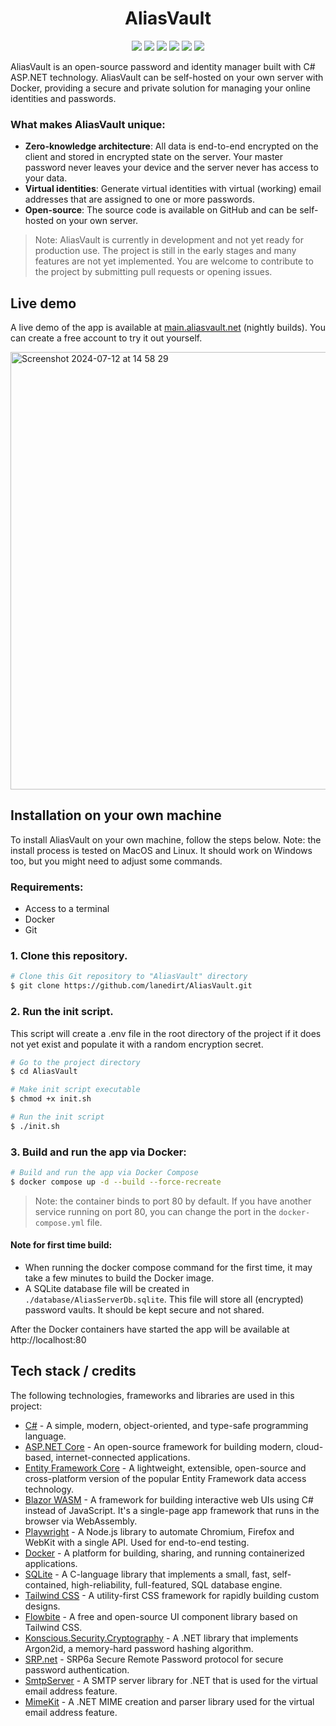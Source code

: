 <div align="center">

<h1>AliasVault</h1>

[<img src="https://img.shields.io/github/v/release/lanedirt/AliasVault?include_prereleases&logo=github">](https://github.com/lanedirt/OGameX/releases)
[<img src="https://img.shields.io/github/actions/workflow/status/lanedirt/AliasVault/docker-compose-build.yml?label=docker-compose%20build">](https://github.com/lanedirt/AliasVault/actions/workflows/docker-compose-build.yml)
[<img src="https://img.shields.io/github/actions/workflow/status/lanedirt/AliasVault/dotnet-build-run-tests.yml?label=unit tests">](https://github.com/lanedirt/AliasVault/actions/workflows/dotnet-build-run-tests.yml)
[<img src="https://img.shields.io/github/actions/workflow/status/lanedirt/AliasVault/dotnet-integration-tests.yml?label=e2e tests">](https://github.com/lanedirt/AliasVault/actions/workflows/dotnet-integration-tests.yml)
[<img src="https://img.shields.io/sonar/coverage/lanedirt_AliasVault?server=https%3A%2F%2Fsonarcloud.io&label=test code coverage">](https://sonarcloud.io/summary/new_code?id=lanedirt_AliasVault)
[<img src="https://img.shields.io/sonar/quality_gate/lanedirt_AliasVault?server=https%3A%2F%2Fsonarcloud.io&label=sonarcloud&logo=sonarcloud">](https://sonarcloud.io/summary/new_code?id=lanedirt_AliasVault)
</div>

AliasVault is an open-source password and identity manager built with C# ASP.NET technology. AliasVault can be self-hosted on your own server with Docker, providing a secure and private solution for managing your online identities and passwords.

### What makes AliasVault unique:
- **Zero-knowledge architecture**: All data is end-to-end encrypted on the client and stored in encrypted state on the server. Your master password never leaves your device and the server never has access to your data.
- **Virtual identities**: Generate virtual identities with virtual (working) email addresses that are assigned to one or more passwords.
- **Open-source**: The source code is available on GitHub and can be self-hosted on your own server.

> Note: AliasVault is currently in development and not yet ready for production use. The project is still in the early stages and many features are not yet implemented. You are welcome to contribute to the project by submitting pull requests or opening issues.

## Live demo
A live demo of the app is available at [main.aliasvault.net](https://main.aliasvault.net) (nightly builds). You can create a free account to try it out yourself.

<img width="700" alt="Screenshot 2024-07-12 at 14 58 29" src="https://github.com/user-attachments/assets/57103f67-dff0-4124-9b33-62137aab5578">

## Installation on your own machine
To install AliasVault on your own machine, follow the steps below. Note: the install process is tested on MacOS and Linux. It should work on Windows too, but you might need to adjust some commands.

### Requirements:
- Access to a terminal
- Docker
- Git

### 1. Clone this repository.

```bash
# Clone this Git repository to "AliasVault" directory
$ git clone https://github.com/lanedirt/AliasVault.git
```

### 2. Run the init script.
This script will create a .env file in the root directory of the project if it does not yet exist and populate it with a random encryption secret.
```bash
# Go to the project directory
$ cd AliasVault

# Make init script executable
$ chmod +x init.sh

# Run the init script
$ ./init.sh
```

### 3. Build and run the app via Docker:

```bash
# Build and run the app via Docker Compose
$ docker compose up -d --build --force-recreate
```
> Note: the container binds to port 80 by default. If you have another service running on port 80, you can change the port in the `docker-compose.yml` file.

#### Note for first time build:
- When running the docker compose command for the first time, it may take a few minutes to build the Docker image.
- A SQLite database file will be created in `./database/AliasServerDb.sqlite`. This file will store all (encrypted) password vaults. It should be kept secure and not shared.

After the Docker containers have started the app will be available at http://localhost:80

## Tech stack / credits
The following technologies, frameworks and libraries are used in this project:

- [C#](https://docs.microsoft.com/en-us/dotnet/csharp/) - A simple, modern, object-oriented, and type-safe programming language.
- [ASP.NET Core](https://dotnet.microsoft.com/apps/aspnet) - An open-source framework for building modern, cloud-based, internet-connected applications.
- [Entity Framework Core](https://docs.microsoft.com/en-us/ef/core/) - A lightweight, extensible, open-source and cross-platform version of the popular Entity Framework data access technology.
- [Blazor WASM](https://dotnet.microsoft.com/apps/aspnet/web-apps/blazor) - A framework for building interactive web UIs using C# instead of JavaScript. It's a single-page app framework that runs in the browser via WebAssembly.
- [Playwright](https://playwright.dev/) - A Node.js library to automate Chromium, Firefox and WebKit with a single API. Used for end-to-end testing.
- [Docker](https://www.docker.com/) - A platform for building, sharing, and running containerized applications.
- [SQLite](https://www.sqlite.org/index.html) - A C-language library that implements a small, fast, self-contained, high-reliability, full-featured, SQL database engine.
- [Tailwind CSS](https://tailwindcss.com/) - A utility-first CSS framework for rapidly building custom designs.
- [Flowbite](https://flowbite.com/) - A free and open-source UI component library based on Tailwind CSS.
- [Konscious.Security.Cryptography](https://github.com/kmaragon/Konscious.Security.Cryptography) - A .NET library that implements Argon2id, a memory-hard password hashing algorithm.
- [SRP.net](https://github.com/secure-remote-password/srp.net) - SRP6a Secure Remote Password protocol for secure password authentication.
- [SmtpServer](https://github.com/cosullivan/SmtpServer) - A SMTP server library for .NET that is used for the virtual email address feature.
- [MimeKit](https://github.com/jstedfast/MimeKit) - A .NET MIME creation and parser library used for the virtual email address feature.

